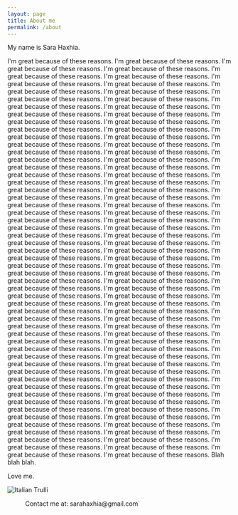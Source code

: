 ```yaml
---
layout: page
title: About me 
permalink: /about
---
```


<div class="row justify-content-between">
<div class="col-md-8 pr-5">

<p> My name is Sara Haxhia. </p>
<p>
I'm great because of these reasons. 
I'm great because of these reasons. 
I'm great because of these reasons. I'm great because of these reasons. 
I'm great because of these reasons. I'm great because of these reasons. I'm great because of these reasons. I'm great because of these reasons. I'm great because of these reasons. I'm great because of these reasons. I'm great because of these reasons. I'm great because of these reasons. I'm great because of these reasons. I'm great because of these reasons. I'm great because of these reasons. I'm great because of these reasons. I'm great because of these reasons. I'm great because of these reasons. I'm great because of these reasons. I'm great because of these reasons. I'm great because of these reasons. I'm great because of these reasons. I'm great because of these reasons. I'm great because of these reasons. I'm great because of these reasons. I'm great because of these reasons. I'm great because of these reasons. I'm great because of these reasons. I'm great because of these reasons. I'm great because of these reasons. I'm great because of these reasons. I'm great because of these reasons. I'm great because of these reasons. I'm great because of these reasons. I'm great because of these reasons. I'm great because of these reasons. I'm great because of these reasons. I'm great because of these reasons. I'm great because of these reasons. I'm great because of these reasons. I'm great because of these reasons. I'm great because of these reasons. I'm great because of these reasons. I'm great because of these reasons. I'm great because of these reasons. I'm great because of these reasons. I'm great because of these reasons. I'm great because of these reasons. I'm great because of these reasons. I'm great because of these reasons. I'm great because of these reasons. I'm great because of these reasons. I'm great because of these reasons. I'm great because of these reasons. I'm great because of these reasons. I'm great because of these reasons. I'm great because of these reasons. I'm great because of these reasons. I'm great because of these reasons. I'm great because of these reasons. I'm great because of these reasons. I'm great because of these reasons. I'm great because of these reasons. I'm great because of these reasons. I'm great because of these reasons. I'm great because of these reasons. I'm great because of these reasons. I'm great because of these reasons. I'm great because of these reasons. I'm great because of these reasons. I'm great because of these reasons. I'm great because of these reasons. I'm great because of these reasons. I'm great because of these reasons. I'm great because of these reasons. I'm great because of these reasons. I'm great because of these reasons. I'm great because of these reasons. I'm great because of these reasons. I'm great because of these reasons. I'm great because of these reasons. I'm great because of these reasons. I'm great because of these reasons. I'm great because of these reasons. I'm great because of these reasons. I'm great because of these reasons. I'm great because of these reasons. I'm great because of these reasons. I'm great because of these reasons. I'm great because of these reasons. I'm great because of these reasons. I'm great because of these reasons. I'm great because of these reasons. I'm great because of these reasons. I'm great because of these reasons. I'm great because of these reasons. I'm great because of these reasons. I'm great because of these reasons. I'm great because of these reasons. I'm great because of these reasons. I'm great because of these reasons. I'm great because of these reasons. I'm great because of these reasons. I'm great because of these reasons. I'm great because of these reasons. I'm great because of these reasons. 
Blah blah blah. 

Love me.  </p>

<!--<p class="mb-5"><img class="shadow-lg" src="{{site.baseurl}}/assets/images/mediumish-jekyll-template.png" alt="jekyll template mediumish" /></p>
<h4>Documentation</h4>

<p>Please, read the docs <a href="https://bootstrapstarter.com/bootstrap-templates/template-mediumish-bootstrap-jekyll/">here</a>.</p>

<h4>Questions or bug reports?</h4>

<p>Head over to our <a href="https://github.com/wowthemesnet/mediumish-theme-jekyll">Github repository</a>!</p> -->

</div>

<div class="col-md-4">

<div class="sticky-top sticky-top-80">

<div> <img src="{{site.baseurl}}/assets/images/1.jpg" alt="Italian Trulli"> </div>
<div>
<figure>
<figcaption>Contact me at:
sarahaxhia@gmail.com
</figcaption>
</figure>
</div>
<!-- <h5>Buy me a coffee</h5>-->
<!--
<p>Thank you for your support! Your donation helps me to maintain and improve <a target="_blank" href="https://github.com/wowthemesnet/mediumish-theme-jekyll">Mediumish <i class="fab fa-github"></i></a>.</p>-->
<!--
<a target="_blank" href="https://www.wowthemes.net/donate/" class="btn btn-danger">Buy me a coffee</a> <a target="_blank" href="https://bootstrapstarter.com/bootstrap-templates/template-mediumish-bootstrap-jekyll/" class="btn btn-warning">Documentation</a> 
-->


</div>
</div>
</div>
